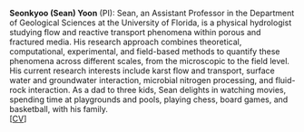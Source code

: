 <strong>Seonkyoo (Sean) Yoon</strong> (PI):
Sean, an Assistant Professor in the Department of Geological Sciences at the University of Florida, is a physical hydrologist studying flow and reactive transport phenomena within porous and fractured media. His research approach combines theoretical, computational, experimental, and field-based methods to quantify these phenomena across different scales, from the microscopic to the field level. His current research interests include karst flow and transport, surface water and groundwater interaction, microbial nitrogen processing, and fluid-rock interaction. As a dad to three kids, Sean delights in watching movies, spending time at playgrounds and pools, playing chess, board games, and basketball, with his family.
<br>
[<a class=h6 href="https://www.dropbox.com/scl/fi/sdnzlpw4v4jveu5k6fe9t/cv_Yoon.pdf?rlkey=s1w614op1qnrd6e5dosaalc5o&st=2d60ukr5&dl=0"  target="_blank">CV</a>]
